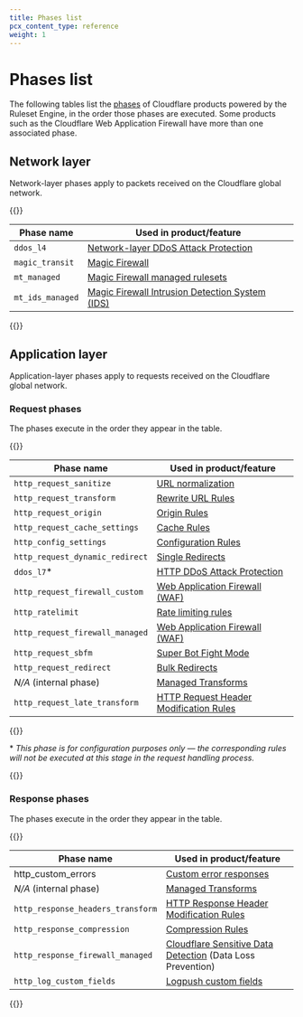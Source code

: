 ```yaml
---
title: Phases list
pcx_content_type: reference
weight: 1
---
```


# Phases list

The following tables list the [phases](/ruleset-engine/about/phases/) of Cloudflare products powered by the Ruleset Engine, in the order those phases are executed. Some products such as the Cloudflare Web Application Firewall have more than one associated phase.

## Network layer

Network-layer phases apply to packets received on the Cloudflare global network.

{{<table-wrap>}}

Phase name       | Used in product/feature
-----------------|-------------------------------------
`ddos_l4`        | [Network-layer DDoS Attack Protection](/ddos-protection/managed-rulesets/network/configure-api/)
`magic_transit`  | [Magic Firewall](/magic-firewall/how-to/add-rules/)
`mt_managed`     | [Magic Firewall managed rulesets](/magic-firewall/how-to/enable-managed-rulesets/)
`mt_ids_managed` | [Magic Firewall Intrusion Detection System (IDS)](/magic-firewall/about/ids/)

{{</table-wrap>}}

## Application layer

Application-layer phases apply to requests received on the Cloudflare global network.

### Request phases

The phases execute in the order they appear in the table.

{{<table-wrap>}}

| Phase name | Used in product/feature |
|---|---|
| `http_request_sanitize` | [URL normalization](/rules/normalization/) |
| `http_request_transform` | [Rewrite URL Rules](/rules/transform/url-rewrite/create-api/) |
| `http_request_origin` | [Origin Rules](/rules/origin-rules/) |
| `http_request_cache_settings` | [Cache Rules](/cache/how-to/cache-rules/) |
| `http_config_settings` | [Configuration Rules](/rules/configuration-rules/) |
| `http_request_dynamic_redirect` | [Single Redirects](/rules/url-forwarding/single-redirects/) |
| `ddos_l7`* | [HTTP DDoS Attack Protection](/ddos-protection/managed-rulesets/http/configure-api/) |
| `http_request_firewall_custom` | [Web Application Firewall (WAF)](/waf/custom-rules/create-api/) |
| `http_ratelimit` | [Rate limiting rules](/waf/rate-limiting-rules/create-api/) |
| `http_request_firewall_managed` | [Web Application Firewall (WAF)](/waf/managed-rules/deploy-api/) |
| `http_request_sbfm` | [Super Bot Fight Mode](/bots/get-started/pro/) |
| `http_request_redirect` | [Bulk Redirects](/rules/url-forwarding/bulk-redirects/create-api/) |
| _N/A_ (internal phase) | [Managed Transforms](/rules/transform/managed-transforms/) |
| `http_request_late_transform` | [HTTP Request Header Modification Rules](/rules/transform/request-header-modification/create-api/) |

{{</table-wrap>}}

\* _This phase is for configuration purposes only — the corresponding rules will not be executed at this stage in the request handling process._

{{<render productFolder="bots" file="_bfm-change-notice.md">}}

### Response phases

The phases execute in the order they appear in the table.

{{<table-wrap>}}

| Phase name | Used in product/feature |
|---|---|
| http_custom_errors | [Custom error responses](/rules/custom-error-responses/) |
| _N/A_ (internal phase) | [Managed Transforms](/rules/transform/managed-transforms/) |
| `http_response_headers_transform` | [HTTP Response Header Modification Rules](/rules/transform/response-header-modification/create-api/) |
| `http_response_compression` | [Compression Rules](/rules/compression-rules/) |
| `http_response_firewall_managed` | [Cloudflare Sensitive Data Detection](/waf/managed-rules/) (Data Loss Prevention) |
| `http_log_custom_fields` | [Logpush custom fields](/logs/reference/custom-fields/) |

{{</table-wrap>}}